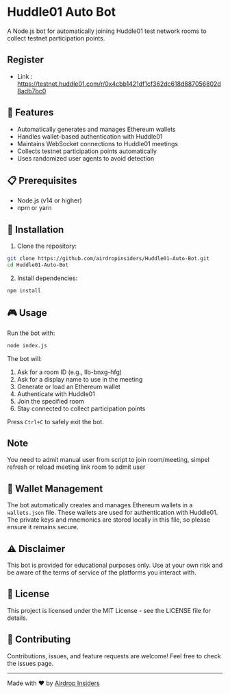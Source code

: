 # Huddle01 Auto Bot

A Node.js bot for automatically joining Huddle01 test network rooms to collect testnet participation points.

## Register

- Link : https://testnet.huddle01.com/r/0x4cbb1421df1cf362dc618d887056802d8adb7bc0

## 🚀 Features

- Automatically generates and manages Ethereum wallets
- Handles wallet-based authentication with Huddle01
- Maintains WebSocket connections to Huddle01 meetings
- Collects testnet participation points automatically
- Uses randomized user agents to avoid detection

## 📋 Prerequisites

- Node.js (v14 or higher)
- npm or yarn

## 🔧 Installation

1. Clone the repository:
```bash
git clone https://github.com/airdropinsiders/Huddle01-Auto-Bot.git
cd Huddle01-Auto-Bot
```

2. Install dependencies:
```bash
npm install
```

## 🎮 Usage

Run the bot with:
```bash
node index.js
```

The bot will:
1. Ask for a room ID (e.g., llb-bnxg-hfg)
2. Ask for a display name to use in the meeting
3. Generate or load an Ethereum wallet
4. Authenticate with Huddle01
5. Join the specified room
6. Stay connected to collect participation points

Press `Ctrl+C` to safely exit the bot.

## Note

You need to admit manual user from script to join room/meeting, simpel refresh or reload meeting link room to admit user

## 💾 Wallet Management

The bot automatically creates and manages Ethereum wallets in a `wallets.json` file. These wallets are used for authentication with Huddle01. The private keys and mnemonics are stored locally in this file, so please ensure it remains secure.

## ⚠️ Disclaimer

This bot is provided for educational purposes only. Use at your own risk and be aware of the terms of service of the platforms you interact with.

## 📄 License

This project is licensed under the MIT License - see the LICENSE file for details.

## 🤝 Contributing

Contributions, issues, and feature requests are welcome! Feel free to check the issues page.

---

Made with ❤️ by [Airdrop Insiders](https://github.com/airdropinsiders)
